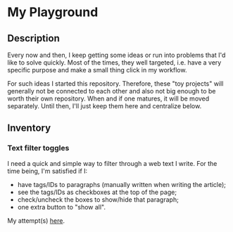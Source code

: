# My Playground

## Description
Every now and then, I keep getting some ideas or run into problems that
I'd like to solve quickly. Most of the times, they well targeted, i.e.
have a very specific purpose and make a small thing click in my workflow.

For such ideas I started this repository. Therefore, these "toy projects"
will generally not be connected to each other and also not big enough
to be worth their own repository. When and if one matures, it will be
moved separately. Until then, I'll just keep them here and centralize below.

## Inventory
### Text filter toggles
I need a quick and simple way to filter through a web text I write.
For the time being, I'm satisfied if I:
- have tags/IDs to paragraphs (manually written when writing the article);
- see the tags/IDs as checkboxes at the top of the page;
- check/uncheck the boxes to show/hide that paragraph;
- one extra button to "show all".

My attempt(s) [here](text-filter-toggles/README.md).